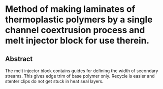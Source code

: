 # Method of making laminates of thermoplastic polymers by a single channel coextrusion process and melt injector block for use therein.

## Abstract
The melt injector block contains guides for defining the width of secondary streams. This gives edge trim of base polymer only. Recycle is easier and stenter clips do not get stuck in heat seal layers.